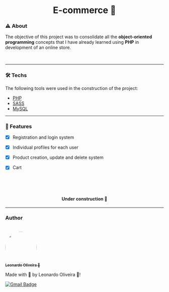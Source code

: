 
<h1 align="center">E-commerce 🛒</h1>


### ⚠ About 

<p>The objective of this project was to consolidate all the <strong>object-oriented programming</strong> concepts that I have already learned using <strong>PHP</strong> in development of an online store.</p>

<br>


---
### 🛠 Techs

The following tools were used in the construction of the project:

 - [PHP](php.net)
 - [SASS](https://sass-lang.com/)
 - [MySQL](https://www.mysql.com/)

---

### 🌟 Features

- [x] Registration and login system
- [x] Individual profiles for each user
- [x] Product creation, update and delete system
- [x] Cart
  
  <br>


<br>
<h4 align="center"> 
	 Under construction 🚧
</h4>


---
### Author

<br>

<a href="https://blog.rocketseat.com.br/author/thiago/">
 <img style="border-radius: 50%;" src="https://avatars.githubusercontent.com/u/68858787?s=96&v=4" width="100px;" alt=""/>
 <br />
 <sub><b>Leonardo Oliveira 🚀</b></sub></a> 
 <a href="https://github.com/leonardo7k" title="Rocketseat"></a>

<p>Made with 💜 by Leonardo Oliveira 👋!</p>

[![Gmail Badge](https://img.shields.io/badge/-oleonardo78@gmail.com-c14438?style=flat-square&logo=Gmail&logoColor=white&link=mailto:oleonardo78@gmail.com)](mailto:oleonardo78@gmail.com)
